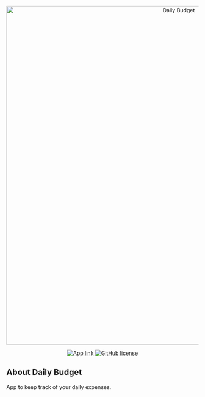 <p align="center">
  <a href="https://my-daily-budget.herokuapp.com">
    <img src="..assets/example.png?raw=true" width="888" style="max-width:100%;" alt="Daily Budget"/>
  </a>
</p>
<p align="center">
  <a href="https://my-daily-budget.herokuapp.com">
    <img alt="App link" src="https://img.shields.io/badge/link-App-blue">
  </a>
  <a href="https://github.com/iteamurr/daily-budget/blob/main/LICENSE">
    <img alt="GitHub license" src="https://img.shields.io/github/license/iteamurr/daily-budget">
  </a>
</p>
<h2>About Daily Budget</h2>
<p>App to keep track of your daily expenses.</p>